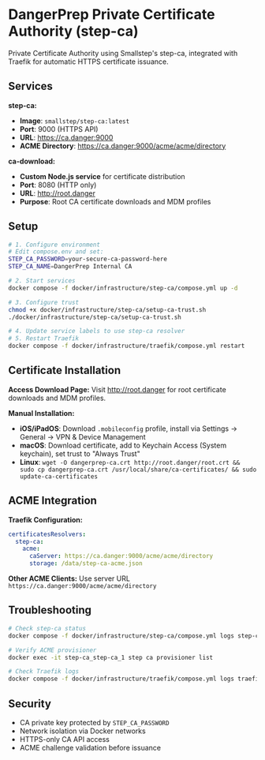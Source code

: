 # DangerPrep Private Certificate Authority (step-ca)

Private Certificate Authority using Smallstep's step-ca, integrated with Traefik for automatic HTTPS certificate issuance.

## Services

**step-ca:**
- **Image**: `smallstep/step-ca:latest`
- **Port**: 9000 (HTTPS API)
- **URL**: https://ca.danger:9000
- **ACME Directory**: https://ca.danger:9000/acme/acme/directory

**ca-download:**
- **Custom Node.js service** for certificate distribution
- **Port**: 8080 (HTTP only)
- **URL**: http://root.danger
- **Purpose**: Root CA certificate downloads and MDM profiles

## Setup

```bash
# 1. Configure environment
# Edit compose.env and set:
STEP_CA_PASSWORD=your-secure-ca-password-here
STEP_CA_NAME=DangerPrep Internal CA

# 2. Start services
docker compose -f docker/infrastructure/step-ca/compose.yml up -d

# 3. Configure trust
chmod +x docker/infrastructure/step-ca/setup-ca-trust.sh
./docker/infrastructure/step-ca/setup-ca-trust.sh

# 4. Update service labels to use step-ca resolver
# 5. Restart Traefik
docker compose -f docker/infrastructure/traefik/compose.yml restart
```

## Certificate Installation

**Access Download Page:** Visit http://root.danger for root certificate downloads and MDM profiles.

**Manual Installation:**
- **iOS/iPadOS**: Download `.mobileconfig` profile, install via Settings → General → VPN & Device Management
- **macOS**: Download certificate, add to Keychain Access (System keychain), set trust to "Always Trust"
- **Linux**: `wget -O dangerprep-ca.crt http://root.danger/root.crt && sudo cp dangerprep-ca.crt /usr/local/share/ca-certificates/ && sudo update-ca-certificates`

## ACME Integration

**Traefik Configuration:**
```yaml
certificatesResolvers:
  step-ca:
    acme:
      caServer: https://ca.danger:9000/acme/acme/directory
      storage: /data/step-ca-acme.json
```

**Other ACME Clients:** Use server URL `https://ca.danger:9000/acme/acme/directory`

## Troubleshooting

```bash
# Check step-ca status
docker compose -f docker/infrastructure/step-ca/compose.yml logs step-ca

# Verify ACME provisioner
docker exec -it step-ca_step-ca_1 step ca provisioner list

# Check Traefik logs
docker compose -f docker/infrastructure/traefik/compose.yml logs traefik
```

## Security

- CA private key protected by `STEP_CA_PASSWORD`
- Network isolation via Docker networks
- HTTPS-only CA API access
- ACME challenge validation before issuance

